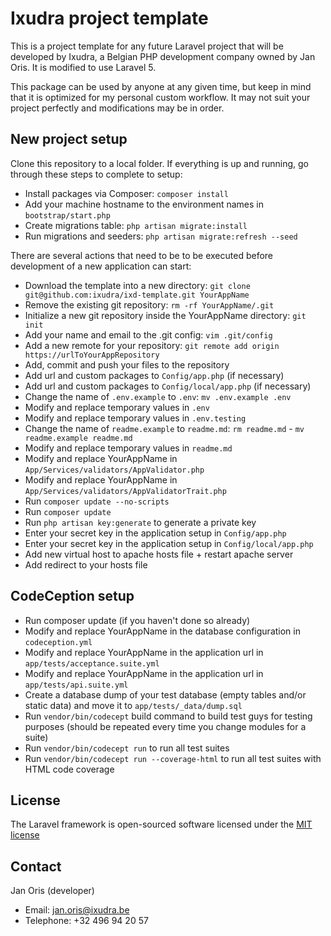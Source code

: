 Ixudra project template
============================================
                                            
This is a project template for any future Laravel project that will be developed by Ixudra, a Belgian PHP development company owned by Jan Oris. It is modified to use Laravel 5.

This package can be used by anyone at any given time, but keep in mind that it is optimized for my personal custom workflow. It may not suit your project perfectly and modifications may be in order.


## New project setup
 
Clone this repository to a local folder. If everything is up and running, go through these steps to complete to setup:

- Install packages via Composer: `composer install`
- Add your machine hostname to the environment names in `bootstrap/start.php`
- Create migrations table: `php artisan migrate:install`
- Run migrations and seeders: `php artisan migrate:refresh --seed`

There are several actions that need to be to be executed before development of a new application can start:

 - Download the template into a new directory: `git clone git@github.com:ixudra/ixd-template.git YourAppName`
 - Remove the existing git repository: `rm -rf YourAppName/.git`
 - Initialize a new git repository inside the YourAppName directory: `git init`
 - Add your name and email to the .git config: `vim .git/config`
 - Add a new remote for your repository: `git remote add origin https://urlToYourAppRepository`
 - Add, commit and push your files to the repository
 - Add url and custom packages to `Config/app.php` (if necessary)
 - Add url and custom packages to `Config/local/app.php` (if necessary)
 - Change the name of `.env.example` to `.env`: `mv .env.example .env`
 - Modify and replace temporary values in `.env`
 - Modify and replace temporary values in `.env.testing`
 - Change the name of `readme.example` to `readme.md`: `rm readme.md` - `mv readme.example readme.md`
 - Modify and replace temporary values in `readme.md`
 - Modify and replace YourAppName in `App/Services/validators/AppValidator.php`
 - Modify and replace YourAppName in `App/Services/validators/AppValidatorTrait.php`
 - Run `composer update --no-scripts`
 - Run `composer update`
 - Run `php artisan key:generate` to generate a private key
 - Enter your secret key in the application setup in `Config/app.php`
 - Enter your secret key in the application setup in `Config/local/app.php`
 - Add new virtual host to apache hosts file + restart apache server
 - Add redirect to your hosts file


## CodeCeption setup

 - Run composer update (if you haven't done so already)
 - Modify and replace YourAppName in the database configuration in `codeception.yml`
 - Modify and replace YourAppName in the application url in `app/tests/acceptance.suite.yml`
 - Modify and replace YourAppName in the application url in `app/tests/api.suite.yml`
 - Create a database dump of your test database (empty tables and/or static data) and move it to `app/tests/_data/dump.sql`
 - Run `vendor/bin/codecept` build command to build test guys for testing purposes (should be repeated every time you change modules for a suite)
 - Run `vendor/bin/codecept run` to run all test suites
 - Run `vendor/bin/codecept run --coverage-html` to run all test suites with HTML code coverage


## License

The Laravel framework is open-sourced software licensed under the [MIT license](http://opensource.org/licenses/MIT)



## Contact

Jan Oris (developer)

- Email: jan.oris@ixudra.be
- Telephone: +32 496 94 20 57

